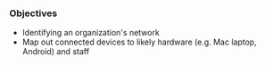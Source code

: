### Objectives

  * Identifying an organization's network
  * Map out connected devices to likely hardware (e.g. Mac laptop, Android) and staff
